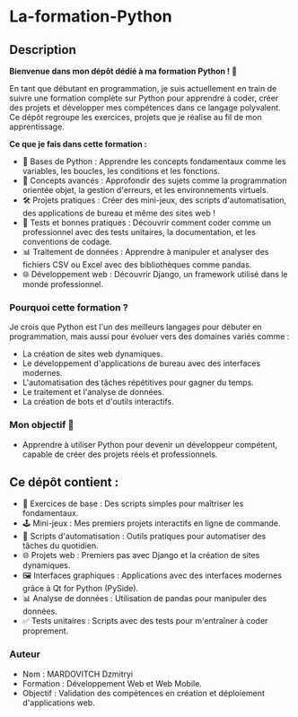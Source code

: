 # La-formation-Python

## Description

**Bienvenue dans mon dépôt dédié à ma formation Python ! 🎉**

En tant que débutant en programmation, je suis actuellement en train de suivre une formation complète sur Python pour apprendre à coder, créer des projets et développer mes compétences dans ce langage polyvalent. Ce dépôt regroupe les exercices, projets que je réalise au fil de mon apprentissage.

**Ce que je fais dans cette formation :**

-   🌱 Bases de Python : Apprendre les concepts fondamentaux comme les variables, les boucles, les conditions et les fonctions.
-   🚀 Concepts avancés : Approfondir des sujets comme la programmation orientée objet, la gestion d'erreurs, et les environnements virtuels.
-   🛠️ Projets pratiques : Créer des mini-jeux, des scripts d'automatisation, des applications de bureau et même des sites web !
-   🧪 Tests et bonnes pratiques : Découvrir comment coder comme un professionnel avec des tests unitaires, la documentation, et les conventions de codage.
-   📊 Traitement de données : Apprendre à manipuler et analyser des fichiers CSV ou Excel avec des bibliothèques comme pandas.
-   🌐 Développement web : Découvrir Django, un framework utilisé dans le monde professionnel.

### Pourquoi cette formation ?

Je crois que Python est l'un des meilleurs langages pour débuter en programmation, mais aussi pour évoluer vers des domaines variés comme :

-   La création de sites web dynamiques.
-   Le développement d'applications de bureau avec des interfaces modernes.
-   L'automatisation des tâches répétitives pour gagner du temps.
-   Le traitement et l'analyse de données.
-   La création de bots et d'outils interactifs.

### Mon objectif 📌

-   Apprendre à utiliser Python pour devenir un développeur compétent, capable de créer des projets réels et professionnels.

## Ce dépôt contient :

-   📝 Exercices de base : Des scripts simples pour maîtriser les fondamentaux.
-   🕹️ Mini-jeux : Mes premiers projets interactifs en ligne de commande.
-   📂 Scripts d'automatisation : Outils pratiques pour automatiser des tâches du quotidien.
-   🌐 Projets web : Premiers pas avec Django et la création de sites dynamiques.
-   🖼️ Interfaces graphiques : Applications avec des interfaces modernes grâce à Qt for Python (PySide).
-   📊 Analyse de données : Utilisation de pandas pour manipuler des données.
-   ✅ Tests unitaires : Scripts avec des tests pour m'entraîner à coder proprement.

### Auteur

-   Nom : MARDOVITCH Dzmitryi
-   Formation : Développement Web et Web Mobile.
-   Objectif : Validation des compétences en création et déploiement d'applications web.
